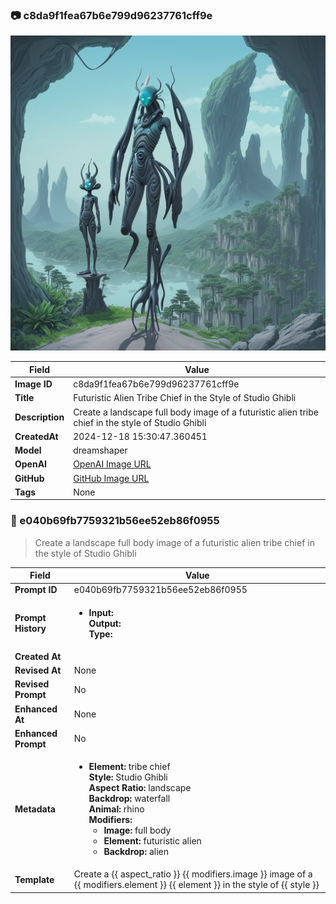 

### 📷 c8da9f1fea67b6e799d96237761cff9e 


![data.id](./c8da9f1fea67b6e799d96237761cff9e.jpg)


| Field          | Value                                                                                                                     |
|----------------|---------------------------------------------------------------------------------------------------------------------------|
| **Image ID**             | c8da9f1fea67b6e799d96237761cff9e                                                                                                             |
| **Title**           | Futuristic Alien Tribe Chief in the Style of Studio Ghibli                                                                                                       |
| **Description**           | Create a landscape full body image of a futuristic alien tribe chief in the style of Studio Ghibli                                                                                                       |
| **CreatedAt**        | 2024-12-18 15:30:47.360451                                                                                                        |
| **Model**        | dreamshaper                                                                                                        |
| **OpenAI**         | [OpenAI Image URL](http://192.168.1.85:8081/generated-images/b641599259440.png)                                                                                |
| **GitHub**         | [GitHub Image URL](https://raw.githubusercontent.com/Caneta-Silva/weeb/refs/heads/main/images/c8da9f1fea67b6e799d96237761cff9e/c8da9f1fea67b6e799d96237761cff9e.jpg)                                                                                |
| **Tags**       | None                                                                                                                   |

### 📜 e040b69fb7759321b56ee52eb86f0955

> Create a landscape full body image of a futuristic alien tribe chief in the style of Studio Ghibli

| Field          | Value                                                                                                                                                                      |
|----------------|----------------------------------------------------------------------------------------------------------------------------------------------------------------------------|
| **Prompt ID**  | e040b69fb7759321b56ee52eb86f0955                                                                                                                                                            |
| **Prompt History** | <ul><li>**Input:**  <br> **Output:**  <br> **Type:** </li></ul> |
| **Created At** |                                                                                                                                                    |
| **Revised At** | None                                                                                                                                                   |
| **Revised Prompt** | No                                                                                                                                                                      |
| **Enhanced At** | None                                                                                                                                                  |
| **Enhanced Prompt** | No                                                                                                                                                                    |
| **Metadata**   | <ul><li>**Element:** tribe chief <br> **Style:** Studio Ghibli <br> **Aspect Ratio:** landscape <br> **Backdrop:** waterfall <br> **Animal:** rhino <br> **Modifiers:**<ul><li>**Image:** full body</li><li>**Element:** futuristic alien</li><li>**Backdrop:** alien</li></ul></li></ul> |
| **Template**   | Create a {{ aspect_ratio }} {{ modifiers.image }} image of a {{ modifiers.element }} {{ element }} in the style of {{ style }}                                                                                                                                           |


